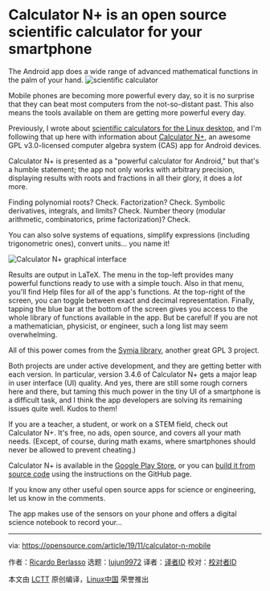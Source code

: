 [#]: collector: (lujun9972)
[#]: translator: ( )
[#]: reviewer: ( )
[#]: publisher: ( )
[#]: url: ( )
[#]: subject: (Calculator N+ is an open source scientific calculator for your smartphone)
[#]: via: (https://opensource.com/article/19/11/calculator-n-mobile)
[#]: author: (Ricardo Berlasso https://opensource.com/users/rgb-es)

Calculator N+ is an open source scientific calculator for your smartphone
======
The Android app does a wide range of advanced mathematical functions in
the palm of your hand.
![scientific calculator][1]

Mobile phones are becoming more powerful every day, so it is no surprise that they can beat most computers from the not-so-distant past. This also means the tools available on them are getting more powerful every day.

Previously, I wrote about [scientific calculators for the Linux desktop][2], and I'm following that up here with information about [Calculator N+][3], an awesome GPL v3.0-licensed computer algebra system (CAS) app for Android devices.

Calculator N+ is presented as a "powerful calculator for Android," but that's a humble statement; the app not only works with arbitrary precision, displaying results with roots and fractions in all their glory, it does a _lot_ more.

Finding polynomial roots? Check. Factorization? Check. Symbolic derivatives, integrals, and limits? Check. Number theory (modular arithmetic, combinatorics, prime factorization)? Check.

You can also solve systems of equations, simplify expressions (including trigonometric ones), convert units… you name it!

![Calculator N+ graphical interface][4]

Results are output in LaTeX. The menu in the top-left provides many powerful functions ready to use with a simple touch. Also in that menu, you'll find Help files for all of the app's functions. At the top-right of the screen, you can toggle between exact and decimal representation. Finally, tapping the blue bar at the bottom of the screen gives you access to the whole library of functions available in the app. But be careful! If you are not a mathematician, physicist, or engineer, such a long list may seem overwhelming.

All of this power comes from the [Symja library][5], another great GPL 3 project.

Both projects are under active development, and they are getting better with each version. In particular, version 3.4.6 of Calculator N+ gets a major leap in user interface (UI) quality. And yes, there are still some rough corners here and there, but taming this much power in the tiny UI of a smartphone is a difficult task, and I think the app developers are solving its remaining issues quite well. Kudos to them!

If you are a teacher, a student, or work on a STEM field, check out Calculator N+. It's free, no ads, open source, and covers all your math needs. (Except, of course, during math exams, where smartphones should never be allowed to prevent cheating.)

Calculator N+ is available in the [Google Play Store][6], or you can [build it from source code][7] using the instructions on the GitHub page.

If you know any other useful open source apps for science or engineering, let us know in the comments.

The app makes use of the sensors on your phone and offers a digital science notebook to record your...

--------------------------------------------------------------------------------

via: https://opensource.com/article/19/11/calculator-n-mobile

作者：[Ricardo Berlasso][a]
选题：[lujun9972][b]
译者：[译者ID](https://github.com/译者ID)
校对：[校对者ID](https://github.com/校对者ID)

本文由 [LCTT](https://github.com/LCTT/TranslateProject) 原创编译，[Linux中国](https://linux.cn/) 荣誉推出

[a]: https://opensource.com/users/rgb-es
[b]: https://github.com/lujun9972
[1]: https://opensource.com/sites/default/files/styles/image-full-size/public/lead-images/calculator_money_currency_financial_tool.jpg?itok=2QMa1y8c (scientific calculator)
[2]: https://opensource.com/article/18/1/scientific-calculators-linux
[3]: https://github.com/tranleduy2000/ncalc
[4]: https://opensource.com/sites/default/files/uploads/calculatornplus_sqrt-frac.png (Calculator N+ graphical interface)
[5]: https://github.com/axkr/symja_android_library
[6]: https://play.google.com/store/apps/details?id=com.duy.calculator.free
[7]: https://github.com/tranleduy2000/ncalc/blob/master/README.md
